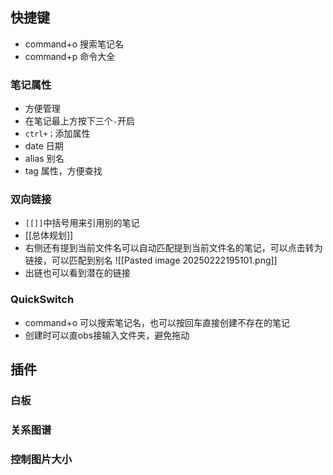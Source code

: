 ## 快捷键
- command+o 搜索笔记名
- command+p 命令大全

### 笔记属性
* 方便管理
* 在笔记最上方按下三个`-`开启
* `ctrl+；`添加属性
* date 日期
* alias 别名
* tag 属性，方便查找


### 双向链接
- `[[]]`中括号用来引用别的笔记
- [[总体规划]]
- 右侧还有提到当前文件名可以自动匹配提到当前文件名的笔记，可以点击转为链接，可以匹配到别名
![[Pasted image 20250222195101.png]]
- 出链也可以看到潜在的链接

###  QuickSwitch
* command+o 可以搜索笔记名，也可以按回车直接创建不存在的笔记
* 创建时可以直obs接输入文件夹，避免拖动


## 插件

### 白板

### 关系图谱

### 控制图片大小